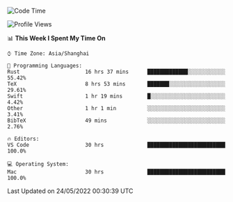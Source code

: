 <!--START_SECTION:waka-->
![Code Time](http://img.shields.io/badge/Code%20Time-1%2C348%20hrs%2021%20mins-blue)

![Profile Views](http://img.shields.io/badge/Profile%20Views-148-blue)

📊 **This Week I Spent My Time On** 

```text
⌚︎ Time Zone: Asia/Shanghai

💬 Programming Languages: 
Rust                     16 hrs 37 mins      █████████████░░░░░░░░░░░░   55.42% 
TeX                      8 hrs 53 mins       ███████░░░░░░░░░░░░░░░░░░   29.61% 
Swift                    1 hr 19 mins        █░░░░░░░░░░░░░░░░░░░░░░░░   4.42% 
Other                    1 hr 1 min          ░░░░░░░░░░░░░░░░░░░░░░░░░   3.41% 
BibTeX                   49 mins             ░░░░░░░░░░░░░░░░░░░░░░░░░   2.76%

🔥 Editors: 
VS Code                  30 hrs              █████████████████████████   100.0%

💻 Operating System: 
Mac                      30 hrs              █████████████████████████   100.0%

```


 Last Updated on 24/05/2022 00:30:39 UTC
<!--END_SECTION:waka-->
